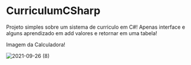 # CurriculumCSharp
Projeto simples sobre um sistema de curriculo em C#!  Apenas interface e alguns aprendizado em add valores e retornar em uma tabela! 

Imagem da Calculadora!

![2021-09-26 (8)](https://user-images.githubusercontent.com/81198508/134820780-4c789cfe-479d-4bf2-9bae-44eb4bc8d4c3.png)
